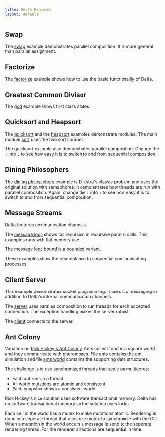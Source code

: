 ```yaml
---
title: Delta Examples
layout: default
---
```



Swap <a name="Swap"> </a>
----

The [swap](examples/swap.delta) example demonstrates parallel
composition. It is more general than parallel assignment.


Factorize <a name="Factorize"> </a>
---------

The [factorize](examples/factorize.delta) example shows how to use the
basic functionalily of Delta.


Greatest Common Divisor <a name="Gcd"> </a>
-----------------------

The [gcd](examples/gcd.delta) example shows first class states.


Quicksort and Heapsort <a name="Sort"> </a>
----------------------

The [quicksort](examples/quicksort.delta) and the
[heapsort](examples/heapsort.delta) examples demonstrate modules. The
main module [sort](examples/sort.delta) uses the two sort libraries.

The quicksort example also demonstrates parallel composition. Change
the `|` into `;` to see how easy it is to
switch to and from sequential composition.


Dining Philosophers <a name="DiningPhilosophers"> </a>
-------------------

The [dining philosophers](examples/dining-philosophers.delta) example
is Dijkstra's classic problem and uses the original solution with
semaphores. It demonstrates how threads are run with parallel
composition. Again, change the `|` into `;` to see how easy it is to
switch to and from sequential composition.


Message Streams <a name="Messages"> </a>
---------------

Delta features communication channels.

The [message loop](examples/message-loop.delta) shows tail recursion
in recursive parallel calls. This examples runs with flat memory use.

The [message loop bound](examples/message-loop-bound.delta) is a
bounded variant.

These examples show the resemblance to sequential communicating
processes.


Client Server <a name="Sockets"> </a>
-------------

This example demonstrates socket programming. It uses tcp messaging in
addition to Delta's internal communication channels.

The [server](examples/server.delta) uses paralles composition to run
threads for each accepted connection. The exception handling makes the
server robust.

The [client](examples/client.delta) connects to the server.


Ant Colony <a name="AntColony"> </a>
----------

Variation on [Rick Hickey's Ant Colony][Hickey]. Ants collect food in
a square world and they communicate with pheromones. File
[ants](examples/ants.delta) contains the ant simulation and file [ants
world](examples/ants_world.delta) containts the supporting data
structures.

The challenge is to use synchronized threads that scale on multicores:
* Each ant runs in a thread 
* All world mutations are atomic and consistent 
* Each snapshot shows a consistent world 	

Rick Hickey's nice solution uses software transactional memory. Delta
has no software transactional memory so the solution uses locks.

Each cell in the world has a mutex to make mutations atomic. Rendering
is done in a seperate thread that uses one mutex to synchronize with
the GUI. When a mutation in the world occurs a message is send to the
seperate rendering thread. For the renderer all actions are sequential
in time.

[Hickey]: https://www.youtube.com/watch?v=dGVqrGmwOAw
